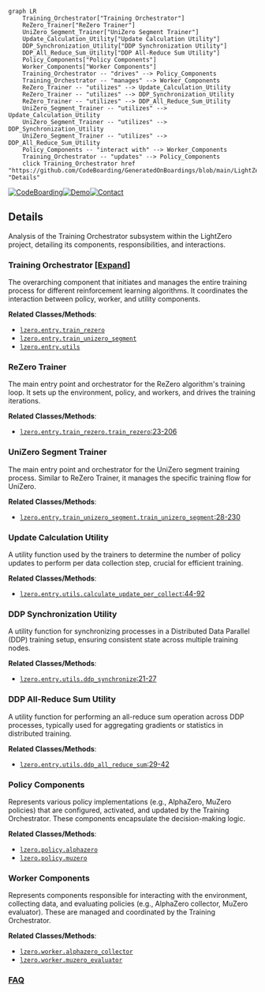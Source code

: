 ```mermaid
graph LR
    Training_Orchestrator["Training Orchestrator"]
    ReZero_Trainer["ReZero Trainer"]
    UniZero_Segment_Trainer["UniZero Segment Trainer"]
    Update_Calculation_Utility["Update Calculation Utility"]
    DDP_Synchronization_Utility["DDP Synchronization Utility"]
    DDP_All_Reduce_Sum_Utility["DDP All-Reduce Sum Utility"]
    Policy_Components["Policy Components"]
    Worker_Components["Worker Components"]
    Training_Orchestrator -- "drives" --> Policy_Components
    Training_Orchestrator -- "manages" --> Worker_Components
    ReZero_Trainer -- "utilizes" --> Update_Calculation_Utility
    ReZero_Trainer -- "utilizes" --> DDP_Synchronization_Utility
    ReZero_Trainer -- "utilizes" --> DDP_All_Reduce_Sum_Utility
    UniZero_Segment_Trainer -- "utilizes" --> Update_Calculation_Utility
    UniZero_Segment_Trainer -- "utilizes" --> DDP_Synchronization_Utility
    UniZero_Segment_Trainer -- "utilizes" --> DDP_All_Reduce_Sum_Utility
    Policy_Components -- "interact with" --> Worker_Components
    Training_Orchestrator -- "updates" --> Policy_Components
    click Training_Orchestrator href "https://github.com/CodeBoarding/GeneratedOnBoardings/blob/main/LightZero/Training_Orchestrator.md" "Details"
```

[![CodeBoarding](https://img.shields.io/badge/Generated%20by-CodeBoarding-9cf?style=flat-square)](https://github.com/CodeBoarding/GeneratedOnBoardings)[![Demo](https://img.shields.io/badge/Try%20our-Demo-blue?style=flat-square)](https://www.codeboarding.org/demo)[![Contact](https://img.shields.io/badge/Contact%20us%20-%20contact@codeboarding.org-lightgrey?style=flat-square)](mailto:contact@codeboarding.org)

## Details

Analysis of the Training Orchestrator subsystem within the LightZero project, detailing its components, responsibilities, and interactions.

### Training Orchestrator [[Expand]](./Training_Orchestrator.md)
The overarching component that initiates and manages the entire training process for different reinforcement learning algorithms. It coordinates the interaction between policy, worker, and utility components.


**Related Classes/Methods**:

- <a href="https://github.com/opendilab/LightZero/blob/main/lzero/entry/train_rezero.py" target="_blank" rel="noopener noreferrer">`lzero.entry.train_rezero`</a>
- <a href="https://github.com/opendilab/LightZero/blob/main/lzero/entry/train_unizero_segment.py" target="_blank" rel="noopener noreferrer">`lzero.entry.train_unizero_segment`</a>
- <a href="https://github.com/opendilab/LightZero/blob/main/lzero/entry/utils.py" target="_blank" rel="noopener noreferrer">`lzero.entry.utils`</a>


### ReZero Trainer
The main entry point and orchestrator for the ReZero algorithm's training loop. It sets up the environment, policy, and workers, and drives the training iterations.


**Related Classes/Methods**:

- <a href="https://github.com/opendilab/LightZero/blob/main/lzero/entry/train_rezero.py#L23-L206" target="_blank" rel="noopener noreferrer">`lzero.entry.train_rezero.train_rezero`:23-206</a>


### UniZero Segment Trainer
The main entry point and orchestrator for the UniZero segment training process. Similar to ReZero Trainer, it manages the specific training flow for UniZero.


**Related Classes/Methods**:

- <a href="https://github.com/opendilab/LightZero/blob/main/lzero/entry/train_unizero_segment.py#L28-L230" target="_blank" rel="noopener noreferrer">`lzero.entry.train_unizero_segment.train_unizero_segment`:28-230</a>


### Update Calculation Utility
A utility function used by the trainers to determine the number of policy updates to perform per data collection step, crucial for efficient training.


**Related Classes/Methods**:

- <a href="https://github.com/opendilab/LightZero/blob/main/lzero/entry/utils.py#L44-L92" target="_blank" rel="noopener noreferrer">`lzero.entry.utils.calculate_update_per_collect`:44-92</a>


### DDP Synchronization Utility
A utility function for synchronizing processes in a Distributed Data Parallel (DDP) training setup, ensuring consistent state across multiple training nodes.


**Related Classes/Methods**:

- <a href="https://github.com/opendilab/LightZero/blob/main/lzero/entry/utils.py#L21-L27" target="_blank" rel="noopener noreferrer">`lzero.entry.utils.ddp_synchronize`:21-27</a>


### DDP All-Reduce Sum Utility
A utility function for performing an all-reduce sum operation across DDP processes, typically used for aggregating gradients or statistics in distributed training.


**Related Classes/Methods**:

- <a href="https://github.com/opendilab/LightZero/blob/main/lzero/entry/utils.py#L29-L42" target="_blank" rel="noopener noreferrer">`lzero.entry.utils.ddp_all_reduce_sum`:29-42</a>


### Policy Components
Represents various policy implementations (e.g., AlphaZero, MuZero policies) that are configured, activated, and updated by the Training Orchestrator. These components encapsulate the decision-making logic.


**Related Classes/Methods**:

- <a href="https://github.com/opendilab/LightZero/blob/main/lzero/policy/alphazero.py" target="_blank" rel="noopener noreferrer">`lzero.policy.alphazero`</a>
- <a href="https://github.com/opendilab/LightZero/blob/main/lzero/policy/muzero.py" target="_blank" rel="noopener noreferrer">`lzero.policy.muzero`</a>


### Worker Components
Represents components responsible for interacting with the environment, collecting data, and evaluating policies (e.g., AlphaZero collector, MuZero evaluator). These are managed and coordinated by the Training Orchestrator.


**Related Classes/Methods**:

- <a href="https://github.com/opendilab/LightZero/blob/main/lzero/worker/alphazero_collector.py" target="_blank" rel="noopener noreferrer">`lzero.worker.alphazero_collector`</a>
- <a href="https://github.com/opendilab/LightZero/blob/main/lzero/worker/muzero_evaluator.py" target="_blank" rel="noopener noreferrer">`lzero.worker.muzero_evaluator`</a>




### [FAQ](https://github.com/CodeBoarding/GeneratedOnBoardings/tree/main?tab=readme-ov-file#faq)